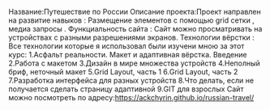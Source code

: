 Название:Путешествие по России
Описание проекта:Проект направлен на развитие навыков : Размещение элементов с помощью grid сетки , медиа запросы  .
Функциальность сайта : Сайт можно просматривать на устройствах с разными разрешениями экранов.
Технологии вёрстки : Все технологии которые я использовал были изучени мною за этот курс:
1.Асфальт реальности. Макет и адаптивная вёрстка. Введение
2.Работа с макетом
3.Дизайн в мире множества устройств
4.Неполный бриф, неточный макет
5.Grid Layout, часть 1
6.Grid Layout, часть 2
7.Разработка интерфейса для разных устройств
8.Что делать, если не получается сделать страницу адаптивной
9.GIT для взрослых
Сайт можно посмотреть по адресу:https://ackchyrin.github.io/russian-travel/
